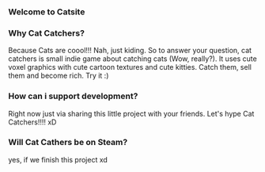 ### Welcome to Catsite


### Why Cat Catchers?

Because Cats are coool!!! Nah, just kiding. So to answer your question, cat catchers is small indie game about catching cats (Wow, really?). It uses cute voxel graphics with cute cartoon textures and cute kitties. Catch them, sell them and become rich. Try it :)

### How can i support development? 

Right now just via sharing this little project with your friends. Let's hype Cat Catchers!!!! xD


### Will Cat Cathers be on Steam?

yes, if we finish this project xd
